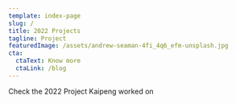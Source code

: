 ```yaml
---
template: index-page
slug: /
title: 2022 Projects
tagline: Project
featuredImage: /assets/andrew-seaman-4fi_4q6_efm-unsplash.jpg
cta:
  ctaText: Know more
  ctaLink: /blog
---
```

Check the 2022 Project Kaipeng worked on